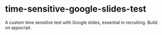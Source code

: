 # time-sensitive-google-slides-test
A custom time sensitive test with Google slides, essential in recruiting. Build on appscript.
